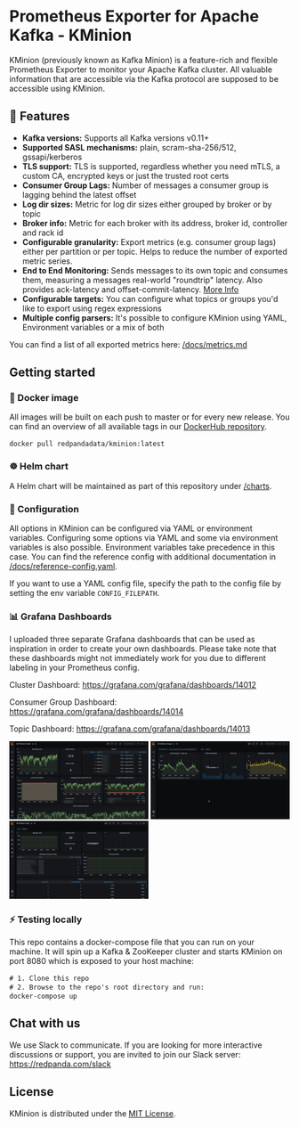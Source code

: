 # Prometheus Exporter for Apache Kafka - KMinion

KMinion (previously known as Kafka Minion) is a feature-rich and flexible Prometheus Exporter to monitor your Apache
Kafka cluster. All valuable information that are accessible via the Kafka protocol are supposed to be accessible using
KMinion.

## 🚀 Features

- **Kafka versions:** Supports all Kafka versions v0.11+
- **Supported SASL mechanisms:** plain, scram-sha-256/512, gssapi/kerberos
- **TLS support:** TLS is supported, regardless whether you need mTLS, a custom CA, encrypted keys or just the trusted
  root certs
- **Consumer Group Lags:** Number of messages a consumer group is lagging behind the latest offset
- **Log dir sizes:** Metric for log dir sizes either grouped by broker or by topic
- **Broker info:** Metric for each broker with its address, broker id, controller and rack id
- **Configurable granularity:** Export metrics (e.g. consumer group lags) either per partition or per topic. Helps to reduce the number of exported metric series.
- **End to End Monitoring:** Sends messages to its own topic and consumes them, measuring a messages real-world "roundtrip" latency. Also provides ack-latency and offset-commit-latency. [More Info](/docs/end-to-end.md)
- **Configurable targets:** You can configure what topics or groups you'd like to export using regex expressions
- **Multiple config parsers:** It's possible to configure KMinion using YAML, Environment variables or a mix of both

You can find a list of all exported metrics here: [/docs/metrics.md](/docs/metrics.md)

## Getting started

### 🐳 Docker image

All images will be built on each push to master or for every new release. You can find an overview of all available tags
in our [DockerHub repository](https://hub.docker.com/r/redpandadata/kminion/tags).

```shell
docker pull redpandadata/kminion:latest
```

### ☸ Helm chart

A Helm chart will be maintained as part of this repository under [/charts](/charts).

### 🔧 Configuration

All options in KMinion can be configured via YAML or environment variables. Configuring some options via YAML and some
via environment variables is also possible. Environment variables take precedence in this case. You can find the
reference config with additional documentation in [/docs/reference-config.yaml](/docs/reference-config.yaml).

If you want to use a YAML config file, specify the path to the config file by setting the env variable
`CONFIG_FILEPATH`.

### 📊 Grafana Dashboards

I uploaded three separate Grafana dashboards that can be used as inspiration in order to create your own dashboards. Please take note that these dashboards might not immediately work for you due to different labeling in your Prometheus config.

Cluster Dashboard: https://grafana.com/grafana/dashboards/14012

Consumer Group Dashboard: https://grafana.com/grafana/dashboards/14014

Topic Dashboard: https://grafana.com/grafana/dashboards/14013

<p float="left">
  <img src="/docs/screenshots/kminion-cluster.png" width="250" />
  <img src="/docs/screenshots/kminion-groups.png" width="250" /> 
  <img src="/docs/screenshots/kminion-topics.png" width="250" />
</p>

### ⚡ Testing locally

This repo contains a docker-compose file that you can run on your machine. It will spin up a Kafka & ZooKeeper cluster
and starts KMinion on port 8080 which is exposed to your host machine:

```shell
# 1. Clone this repo
# 2. Browse to the repo's root directory and run:
docker-compose up
```

## Chat with us

We use Slack to communicate. If you are looking for more interactive discussions or support, you are invited to join
our Slack server: https://redpanda.com/slack

## License

KMinion is distributed under the [MIT License](https://github.com/cloudhut/kminion/blob/master/LICENSE).

